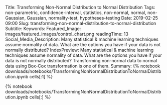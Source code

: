 Title: Transforming Non-Normal Distribution to Normal Distribution
Tags: non-parametric, confidence-interval, statistics, non-normal, normal, non-Gaussian, Gaussian, normality-test, hypotheses-testing
Date: 2019-02-25 09:00
Slug: transforming-non-normal-distribution-to-normal-distribution
Subtitle:
Keywords: 
Featured_Image: images/featured_images/control_chart.png
readingTime: 13
Social_Media_Description: Many statistical & machine learning techniques assume normality of data. What are the options you have if your data is not normally distributed?
IndexPreview: Many statistical & machine learning techniques assume normality of data. What are the options you have if your data is not normally distributed? Transforming non-normal data to normal data using Box-Cox transformation is one of them.
Summary: {% notebook downloads/notebooks/TransformingNonNormalDistributionToNormalDistribution.ipynb cells[:1] %}

{% notebook downloads/notebooks/TransformingNonNormalDistributionToNormalDistribution.ipynb cells[:] %}


